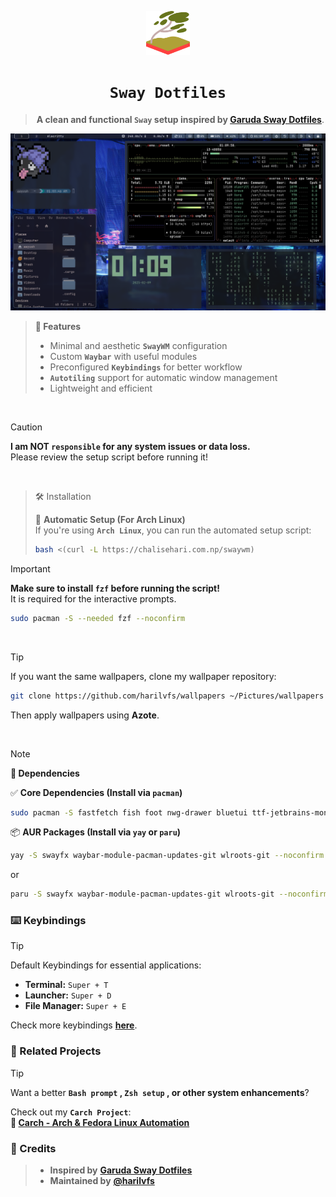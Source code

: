 <p align="center">
  <img src="https://raw.githubusercontent.com/harilvfs/assets/refs/heads/main/sway/swaywmicon.png" width="70" />
</p>

<div align="center">

# `Sway Dotfiles`

</div>

<div align="center">
  
> **A clean and functional `Sway` setup inspired by 
  <a href="https://gitlab.com/garuda-linux/themes-and-settings/settings/garuda-sway-settings/-/tree/master">Garuda Sway Dotfiles**</a>.
</div>

<div align="center">
  <img src="http://raw.githubusercontent.com/harilvfs/assets/refs/heads/main/sway/swappy-20250209-011004.png" />
</div>


> **🚀 Features**
> - Minimal and aesthetic **`SwayWM`** configuration  
> - Custom **`Waybar`** with useful modules
> - Preconfigured **`Keybindings`** for better workflow  
> - **`Autotiling`** support for automatic window management  
> - Lightweight and efficient  

<br>

> [!CAUTION]
> **I am NOT `responsible` for any system issues or data loss.**  
> Please review the setup script before running it!  

<br>

> 🛠️ Installation  
>
> 🔹 **Automatic Setup (For Arch Linux)**  
> If you're using **`Arch Linux`**, you can run the automated setup script:  
>
> ```bash
> bash <(curl -L https://chalisehari.com.np/swaywm)
> ```

> [!IMPORTANT]
> **Make sure to install `fzf` before running the script!**  
> It is required for the interactive prompts.  
> ```bash
> sudo pacman -S --needed fzf --noconfirm
> ```

<br>

> [!TIP]
> If you want the same wallpapers, clone my wallpaper repository:
> ```bash
> git clone https://github.com/harilvfs/wallpapers ~/Pictures/wallpapers
> ```
>
> Then apply wallpapers using **Azote**.

<br>

> [!NOTE]
> **📌 Dependencies**
>
> ✅ **Core Dependencies (Install via `pacman`)**
> 
> ```bash
> sudo pacman -S fastfetch fish foot nwg-drawer bluetui ttf-jetbrains-mono ttf-jetbrains-mono-nerd swappy swaylock waybar pango cairo gdk-pixbuf2 json-c scdoc meson ninja pcre2 gtk-layer-shell jsoncpp libsigc++ libdbusmenu-gtk3 libxkbcommon fmt spdlog glibmm gtkmm3 alsa-utils pipewire-pulse libnl iw wob swaybg swayidle fuzzel otf-font-awesome ttf-jetbrains-mono ttf-nerd-fonts-symbols ttf-ubuntu-font-family wl-clipboard grim slurp mako blueberry pamixer pavucontrol gnome-keyring polkit-gnome cliphist wl-clipboard autotiling gtklock swayidle xdg-desktop-portal xdg-desktop-portal-wlr xorg-xhost sddm kvantum qt5-wayland qt6-wayland dex wf-recorder nwg-hello blueman bluez bluez-libs bluez-qt bluez-qt5 bluez-tools bluez-utils alacritty kitty --noconfirm
> ```
>
> 📦 **AUR Packages (Install via `yay` or `paru`)**
> ```bash
> yay -S swayfx waybar-module-pacman-updates-git wlroots-git --noconfirm
> ```
> or
> ```bash
> paru -S swayfx waybar-module-pacman-updates-git wlroots-git --noconfirm
> ```

### ⌨️ Keybindings  
> [!TIP]  
> Default Keybindings for essential applications:
> 
> - **Terminal:** `Super + T`  
> - **Launcher:** `Super + D`  
> - **File Manager:** `Super + E`  
>
> Check more keybindings **[here](https://github.com/harilvfs/swaydotfiles/blob/main/sway/config.d/default)**.  

### 🎯 Related Projects  
> [!TIP]  
> Want a better **`Bash prompt` , `Zsh setup` , or other system enhancements**?
> 
> Check out my **`Carch Project`**:  
> **🔗 [Carch - Arch & Fedora Linux Automation](https://github.com/harilvfs/carch)**  

### 🎯 Credits  
> - **Inspired by** **[Garuda Sway Dotfiles](https://gitlab.com/garuda-linux/themes-and-settings/settings/garuda-sway-settings/-/tree/master)**  
> - **Maintained by** **[@harilvfs](https://github.com/harilvfs)**

